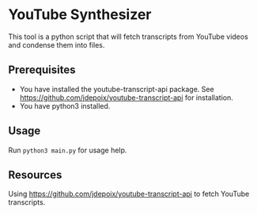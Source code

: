# YouTube Synthesizer
This tool is a python script that will fetch transcripts from YouTube videos and condense them into files.

## Prerequisites
- You have installed the youtube-transcript-api package. See https://github.com/jdepoix/youtube-transcript-api for installation.
- You have python3 installed.

## Usage
Run `python3 main.py` for usage help.

## Resources
Using https://github.com/jdepoix/youtube-transcript-api to fetch YouTube transcripts.
